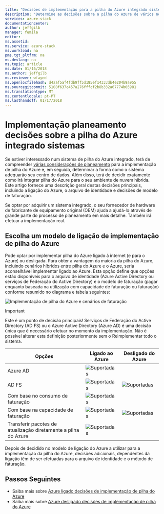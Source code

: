 ```yaml
---
title: "Decisões de implementação para a pilha do Azure integrado sistemas | Microsoft Docs"
description: "Determine as decisões sobre a pilha do Azure de vários nós de planeamento de implementação."
services: azure-stack
documentationcenter: 
author: jeffgilb
manager: femila
editor: 
ms.assetid: 
ms.service: azure-stack
ms.workload: na
pms.tgt_pltfrm: na
ms.devlang: na
ms.topic: article
ms.date: 01/16/2018
ms.author: jeffgilb
ms.reviewer: wfayed
ms.openlocfilehash: d4aaf5af4fdb9ff5d185ef14333db4e204b9a955
ms.sourcegitcommit: 5108f637c457a276fffcf2b8b332a67774b05981
ms.translationtype: MT
ms.contentlocale: pt-PT
ms.lasthandoff: 01/17/2018
---
```

# <a name="deployment-planning-decisions-for-azure-stack-integrated-systems"></a>Implementação planeamento decisões sobre a pilha do Azure integrado sistemas
Se estiver interessado num sistema de pilha do Azure integrado, terá de compreender [várias considerações de planeamento](azure-stack-deployment-planning.md) para a implementação de pilha do Azure e, em seguida, determinar a forma como o sistema adequarão seu centro de dados. Além disso, terá de decidir exatamente como irá integrar pilha do Azure para o seu ambiente de nuvem híbrida. Este artigo fornece uma descrição geral destas decisões principais, incluindo a ligação do Azure, o arquivo de identidade e decisões de modelo de faturação.

Se optar por adquirir um sistema integrado, o seu fornecedor de hardware de fabricante de equipamento original (OEM) ajuda a ajudá-lo através de grande parte do processo de planeamento em mais detalhe. Também irá efetuar a implementação real.

## <a name="choose-an-azure-stack-deployment-connection-model"></a>Escolha um modelo de ligação de implementação de pilha do Azure
Pode optar por implementar pilha do Azure ligado à internet (e para o Azure) ou desligada. Para obter a vantagem da maioria da pilha do Azure, incluindo cenários híbridos entre pilha do Azure e o Azure, seria aconselhável implementar ligado ao Azure. Esta opção define que opções estão disponíveis para o arquivo de identidade (Azure Active Directory ou serviços de Federação do Active Directory) e o modelo de faturação (pagar enquanto baseada na utilização com capacidade de faturação ou faturação) conforme resumido no diagrama e tabela seguintes: 

![Implementação de pilha do Azure e cenários de faturação](media/azure-stack-deployment-decisions/azure-stack-scenarios.png)   
  
> [!IMPORTANT]
> Este é um ponto de decisão principais! Serviços de Federação do Active Directory (AD FS) ou o Azure Active Directory (Azure AD) é uma decisão única que é necessário efetuar no momento da implementação. Não é possível alterar esta definição posteriormente sem o Reimplementar todo o sistema.  


|Opções|Ligado ao Azure|Desligado do Azure|
|-----|-----|-----|
|Azure AD|![Suportadas](media/azure-stack-deployment-decisions/check.png)| |
|AD FS|![Suportadas](media/azure-stack-deployment-decisions/check.png)|![Suportadas](media/azure-stack-deployment-decisions/check.png)|
|Com base no consumo de faturação|![Suportadas](media/azure-stack-deployment-decisions/check.png)| |
|Com base na capacidade de faturação|![Suportadas](media/azure-stack-deployment-decisions/check.png)|![Suportadas](media/azure-stack-deployment-decisions/check.png)|
|Transferir pacotes de atualização diretamente a pilha do Azure|![Suportadas](media/azure-stack-deployment-decisions/check.png)|  |

Depois de decidido no modelo de ligação do Azure a utilizar para a implementação da pilha do Azure, decisões adicionais, dependentes da ligação têm de ser efetuadas para o arquivo de identidade e o método de faturação. 

## <a name="next-steps"></a>Passos Seguintes
- Saiba mais sobre [Azure ligado decisões de implementação de pilha do Azure](azure-stack-connected-deployment.md)
- Saiba mais sobre [Azure desligado decisões de implementação de pilha do Azure](azure-stack-disconnected-deployment.md)
